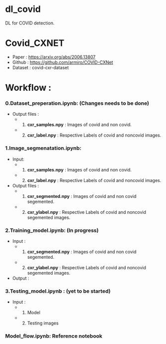 # dl_covid
DL for COVID detection.

# Covid_CXNET

- Paper : https://arxiv.org/abs/2006.13807
- Github : https://github.com/armiro/COVID-CXNet
- Dataset : covid-cxr-dataset

# Workflow :
### 0.Dataset_preperation.ipynb: (Changes needs to be done)
  - Output files :
    - 1. **cxr_samples.npy** : Images of covid and non covid.
    - 2. **cxr_label.npy**   : Respective Labels of covid and noncovid images.
    
### 1.Image_segmenatation.ipynb:
  - Input:
    - 1. **cxr_samples.npy** : Images of covid and non covid.
    - 2. **cxr_label.npy**   : Respective Labels of covid and noncovid images.
  - Output files :
    - 1. **cxr_segmented.npy** : Images of covid and non covid segemented.
    - 2. **cxr_ylabel.npy**   : Respective Labels of covid and noncovid segemented images.
    
### 2.Training_model.ipynb: (In progress)
  - Input  :
    - 1. **cxr_segmented.npy** : Images of covid and non covid segemented.
    - 2. **cxr_ylabel.npy**   : Respective Labels of covid and noncovid segemented images.
  - Output :
      
### 3.Testing_model.ipynb : (yet to be started) 
  - Input : 
    - 1. Model
    - 2. Testing images
    
### Model_flow.ipynb: Reference notebook
      

